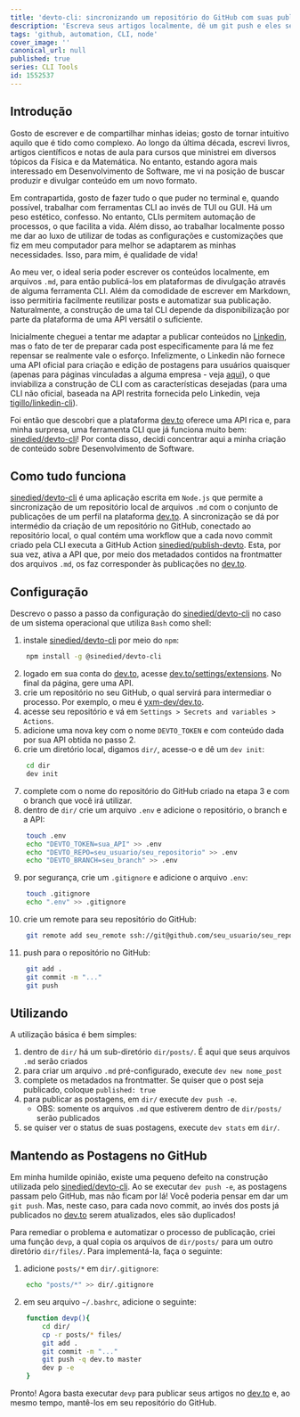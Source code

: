 ```yaml
---
title: 'devto-cli: sincronizando um repositório do GitHub com suas publicações do dev.to'
description: 'Escreva seus artigos localmente, dê um git push e eles serão automaticamente publicados no dev.to.'
tags: 'github, automation, CLI, node'
cover_image: ''
canonical_url: null
published: true
series: CLI Tools
id: 1552537
---
```


Introdução
------

Gosto de escrever e de compartilhar minhas ideias; gosto de tornar intuitivo aquilo que é tido como complexo. Ao longo da última década, escrevi livros, artigos científicos e notas de aula para cursos que ministrei em diversos tópicos da Física e da Matemática. No entanto, estando agora mais interessado em Desenvolvimento de Software, me vi na posição de buscar produzir e divulgar conteúdo em um novo formato.

Em contrapartida, gosto de fazer tudo o que puder no terminal e, quando possível, trabalhar com ferramentas CLI ao invés de TUI ou GUI. Há um peso estético, confesso. No entanto, CLIs permitem automação de processos, o que facilita a vida. Além disso, ao trabalhar localmente posso me dar ao luxo de utilizar de todas as configurações e customizações que fiz em meu computador para melhor se adaptarem as minhas necessidades. Isso, para mim, é qualidade de vida!

Ao meu ver, o ideal seria poder escrever os conteúdos localmente, em arquivos `.md`, para então publicá-los em plataformas de divulgação através de alguma ferramenta CLI. Além da comodidade de escrever em Markdown, isso permitiria facilmente reutilizar posts e automatizar sua publicação. Naturalmente, a construção de uma tal CLI depende da disponibilização por parte da plataforma de uma API versátil o suficiente.

Inicialmente cheguei a tentar me adaptar a publicar conteúdos no [Linkedin](https://linkedin/in/yxmartins), mas o fato de ter de preparar cada post especificamente para lá me fez repensar se realmente vale o esforço. Infelizmente, o Linkedin não fornece uma API oficial para criação e edição de postagens para usuários quaisquer (apenas para páginas vinculadas a alguma empresa - veja [aqui](https://www.linkedin.com/developers/apps/new?src=re-other&veh=learn.microsoft.com%7Cre-other)), o que inviabiliza a construção de CLI com as características desejadas (para uma CLI não oficial, baseada na API restrita fornecida pelo Linkedin, veja [tigillo/linkedin-cli](https://github.com/tigillo/linkedin-cli)).

Foi então que descobri que a plataforma [dev.to](https://dev.to) oferece uma API rica e, para minha surpresa, uma ferramenta CLI que já funciona muito bem: [sinedied/devto-cli](https://github.com/sinedied/devto-cli)! Por conta disso, decidi concentrar aqui a minha criação de conteúdo sobre Desenvolvimento de Software.

Como tudo funciona
----------
[sinedied/devto-cli](https://github.com/sinedied/devto-cli) é uma aplicação escrita em `Node.js` que permite a sincronização de um repositório local de arquivos `.md` com o conjunto de publicações de um perfil na plataforma [dev.to](https://dev.to). A sincronização se dá por intermédio da criação de um repositório no GitHub, conectado ao repositório local, o qual contém uma workflow que a cada novo commit criado pela CLI executa a GitHub Action [sinedied/publish-devto](https://github.com/sinedied/publish-devto). Esta, por sua vez, ativa a API que, por meio dos metadados contidos na frontmatter dos arquivos `.md`, os faz corresponder às publicações no [dev.to](https://dev.to).

Configuração
-----------

Descrevo o passo a passo da configuração do [sinedied/devto-cli](https://github.com/sinedied/devto-cli) no caso de um sistema operacional que utiliza `Bash` como shell:

1. instale [sinedied/devto-cli](https://github.com/sinedied/devto-cli) por meio do `npm`:
```bash
    npm install -g @sinedied/devto-cli
```
2. logado em sua conta do [dev.to](https://dev.to), acesse [dev.to/settings/extensions](https://dev.to/settings/extensions). No final da página, gere uma API.  
3. crie um repositório no seu GitHub, o qual servirá para intermediar o processo. Por exemplo, o meu é [yxm-dev/dev.to](https://github.com/yxm-dev/dev.to).
4. acesse seu repositório e vá em `Settings > Secrets and variables > Actions`.
5. adicione uma nova key com o nome `DEVTO_TOKEN` e com conteúdo dada por sua API obtida no passo 2.
6. crie um diretório local, digamos `dir/`, acesse-o e dê um `dev init`:
```bash
    cd dir
    dev init
```
7. complete com o nome do repositório do GitHub criado na etapa 3 e com o branch que você irá utilizar.
8. dentro de `dir/` crie um arquivo `.env` e adicione o repositório, o branch e a API:
```bash
    touch .env
    echo "DEVTO_TOKEN=sua_API" >> .env
    echo "DEVTO_REPO=seu_usuario/seu_repositorio" >> .env
    echo "DEVTO_BRANCH=seu_branch" >> .env
```
9. por segurança, crie um `.gitignore` e adicione o arquivo `.env`:
```bash
    touch .gitignore
    echo ".env" >> .gitignore
```
10. crie um remote para seu repositório do GitHub:
```bash
    git remote add seu_remote ssh://git@github.com/seu_usuario/seu_repositorio
```
11. push para o repositório no GitHub:
```bash
    git add .
    git commit -m "..."
    git push
```

Utilizando
---------

A utilização básica é bem simples:

1. dentro de `dir/` há um sub-diretório `dir/posts/`. É aqui que seus arquivos `.md` serão criados
2. para criar um arquivo `.md` pré-configurado, execute `dev new nome_post`
3. complete os metadados na frontmatter. Se quiser que o post seja publicado, coloque `published: true`
4. para publicar as postagens, em `dir/` execute `dev push -e`.
    * OBS: somente os arquivos `.md` que estiverem dentro de `dir/posts/` serão publicados  
5. se quiser ver o status de suas postagens, execute `dev stats` em `dir/`.

Mantendo as Postagens no GitHub
----------

Em minha humilde opinião, existe uma pequeno defeito na construção utilizada pelo [sinedied/devto-cli](https://github.com/sinedied/devto-cli). Ao se executar `dev push -e`, as postagens passam pelo GitHub, mas não ficam por lá! Você poderia pensar em dar um `git push`. Mas, neste caso, para cada novo commit, ao invés dos posts já publicados no [dev.to](https://dev.to) serem atualizados, eles são duplicados! 

Para remediar o problema e automatizar o processo de publicação, criei uma função `devp`, a qual copia os arquivos de `dir/posts/` para um outro diretório `dir/files/`. Para implementá-la, faça o seguinte:

1. adicione `posts/*` em `dir/.gitignore`:
```bash
    echo "posts/*" >> dir/.gitignore
```
2. em seu arquivo `~/.bashrc`, adicione o seguinte:
```bash
    function devp(){
        cd dir/
        cp -r posts/* files/
        git add .
        git commit -m "..."
        git push -q dev.to master
        dev p -e
    }

```

Pronto! Agora basta executar `devp` para publicar seus artigos no [dev.to](https://dev.to) e, ao mesmo tempo, mantê-los em seu repositório do GitHub.


